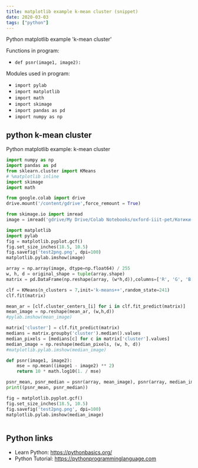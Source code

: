 ```yaml
---
title: matplotlib example k-mean cluster (snippet)
date: 2020-03-03
tags: ["python"]
---
```

Python matplotlib example 'k-mean cluster'

Functions in program: 
* `def psnr(image1, image2):`

Modules used in program: 
* `import pylab`
* `import matplotlib`
* `import math`
* `import skimage`
* `import pandas as pd`
* `import numpy as np`

## python k-mean cluster

Python matplotlib example: k-mean cluster

```python
import numpy as np
import pandas as pd
from sklearn.cluster import KMeans
# %matplotlib inline
import skimage
import math

from google.colab import drive
drive.mount('/content/gdrive',force_remount = True)

from skimage.io import imread
image = imread('gdrive/My Drive/Colab Notebooks/oxford-iiit-pet/Котики-собачки/Bengal/Bengal_82.jpg')

import matplotlib
import pylab
fig = matplotlib.pyplot.gcf()
fig.set_size_inches(18.5, 10.5)
fig.savefig('test2png.png', dpi=100)
matplotlib.pylab.imshow(image)

array = np.array(image, dtype=np.float64) / 255
w, h, d = original_shape = tuple(array.shape)
matrix = pd.DataFrame(np.reshape(array, (w*h,d)),columns=['R', 'G', 'B'])

clf = KMeans(n_clusters = 7,init='k-means++',random_state=241)
clf.fit(matrix)

mean_ar = [clf.cluster_centers_[i] for i in clf.fit_predict(matrix)]
mean_image = np.reshape(mean_ar, (w,h,d))
#pylab.imshow(mean_image)

matrix['cluster'] = clf.fit_predict(matrix)
medians = matrix.groupby('cluster').median().values
median_pixels = [medians[c] for c in matrix['cluster'].values]
median_image = np.reshape(median_pixels, (w, h, d))
#matplotlib.pylab.imshow(median_image)

def psnr(image1, image2):
    mse = np.mean((image1 - image2) ** 2)
    return 10 * math.log10(1. / mse)

psnr_mean, psnr_median = psnr(array, mean_image), psnr(array, median_image)
print((psnr_mean, psnr_median))

fig = matplotlib.pyplot.gcf()
fig.set_size_inches(18.5, 10.5)
fig.savefig('test2png.png', dpi=100)
matplotlib.pylab.imshow(median_image)



```

## Python links

- Learn Python: https://pythonbasics.org/
- Python Tutorial: https://pythonprogramminglanguage.com
